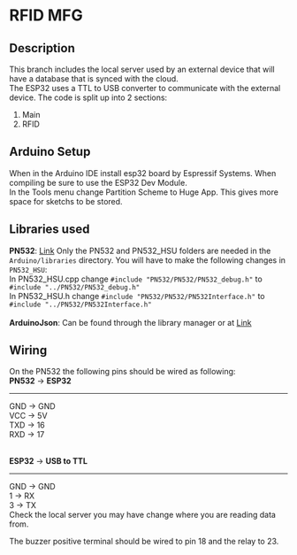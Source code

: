 # RFID MFG

## Description
This branch includes the local server used by an external device that will have a database that is synced with the cloud.\
The ESP32 uses a TTL to USB converter to communicate with the external device. 
The code is split up into 2 sections:
1. Main
2. RFID


## Arduino Setup
When in the Arduino IDE install esp32 board by Espressif Systems. When compiling be sure to use the ESP32 Dev Module.\
In the Tools menu change Partition Scheme to Huge App. This gives more space for sketchs to be stored. 

## Libraries used 
**PN532**: [Link](https://github.com/Seeed-Studio/PN532) Only the PN532 and PN532_HSU folders are needed in the ```Arduino/libraries``` directory. You will have to make the following changes in ```PN532_HSU```:\
In PN532_HSU.cpp change ```#include "PN532/PN532/PN532_debug.h"``` to ```#include "../PN532/PN532_debug.h"``` \
In PN532_HSU.h change ```#include "PN532/PN532/PN532Interface.h"``` to ```#include "../PN532/PN532Interface.h"```
<br></br>
**ArduinoJson**: Can be found through the library manager or at [Link](https://arduinojson.org/?utm_source=meta&utm_medium=library.properties)

## Wiring
On the PN532 the following pins should be wired as following:\
**PN532** -> **ESP32**
***
GND -> GND\
VCC -> 5V\
TXD -> 16\
RXD -> 17
<br></br>

**ESP32** -> **USB to TTL**
***
GND -> GND\
1 -> RX\
3 -> TX\
Check the local server you may have change where you are reading data from. 


The buzzer positive terminal should be wired to pin 18 and the relay to 23.

